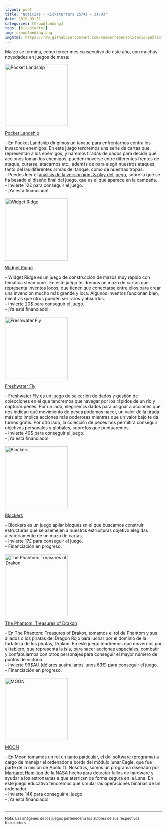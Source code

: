 ```yaml
---
layout: post
title: "Noticias - Kickstarters 25/03 - 31/03"
date: 2019-03-31
categories: [Crowdfunding]
tags: [Kickstarter]
img: crowdfunding.png
imghtml: https://raw.githubusercontent.com/mazmorreoensolitario/public-images/master/crowdfunding/crowdfunding-19-0325-0331.jpg
---
```


Marzo se termina, como tercer mes consecutivo de este año, con muchas novedades 
en juegos de mesa:

<div class="row">
    <div class="col-md-3">
        <img width="200" height="200"
            src="https://ksr-ugc.imgix.net/assets/024/463/414/11ef3b870971d95245bb039cdd2a730f_original.jpg?ixlib=rb-1.1.0&w=680&fit=max&v=1552991987&auto=format&gif-q=50&q=92&s=bb6095dfcd3eb3ca30a1dba14f377ba8"
            class="img-thumbnail" alt="Pocket Landship">
    </div>
    <div class="col-md-9">
        <p>
            <a target="_blank" 
                href="https://www.kickstarter.com/projects/wordforgegames/pocket-landship?ref=mazmorreoensolitario">
                Pocket Landship
            </a>
        </p>
           - En Pocket Landship dirigimos un tanque para enfrentarnos contra
           los invasores enemigos. En este juego tendremos una serie de cartas
           que representan a los enemigos, y haremos tiradas de dados para
           decidir qué acciones toman los enemigos, pueden moverse entre
           diferentes frentes de ataque, curarse, atacarnos etc., además de
           para elegir nuestros ataques, tanto del las diferentes armas del
           tanque, como de nuestras tropas.
           <br>
           - Puedes leer el <a
          href="{{site.baseurl}}/2019/02/09/analisis-pocket-landship/"
          target="_blank">análisis de la versión print & play del juego</a>,
          sobre la que se ha basado el diseño final del juego, que es el que
          aparece en la campaña.
          <br>
          - Invierte 12£ para conseguir el juego.
          <br>
          - ¡Ya está financiado!
    </div>
</div>
<br>

<div class="row">
    <div class="col-md-3">
        <img width="200" height="200"
            src="https://ksr-ugc.imgix.net/assets/024/408/389/92387bcb5ec0207c87387f1862eda1b9_original.png?ixlib=rb-1.1.0&w=680&fit=max&v=1552531340&auto=format&gif-q=50&lossless=true&s=5386be04c8a5fc2895bf3f022b70c3e9"
            class="img-thumbnail" alt="Widget Ridge">
    </div>
    <div class="col-md-9">
        <p>
            <a target="_blank" 
                href="https://www.kickstarter.com/projects/furioustreegames/widget-ridge?ref=mazmorreoensolitario">
                Widget Ridge
            </a>
        </p>
           - Widget Ridge es un juego de construcción de mazos muy rápido con
          temática steampunk. En este juego tendremos un mazo de cartas que
          representa inventos locos, que tienen que conectarse entre ellos para
          crear una invención mucho más grande y loca. Algunos inventos
          funcionan bien, mientras que otros pueden ser raros y absurdos.
          <br>
          - Invierte 20$ para conseguir el juego.
          <br>
          - ¡Ya está financiado!
    </div>
</div>
<br>

<div class="row">
    <div class="col-md-3">
        <img width="200" height="200"
            src="https://ksr-ugc.imgix.net/assets/024/482/875/30ea13a3ebaf679f2b347f8880556f15_original.jpg?ixlib=rb-1.1.0&w=680&fit=max&v=1553109352&auto=format&gif-q=50&q=92&s=45f881b9632470c8e10713ea3578b9f9"
            class="img-thumbnail" alt="Freshwater Fly">
    </div>
    <div class="col-md-9">
        <p>
            <a target="_blank" 
                href="https://www.kickstarter.com/projects/1839615594/freshwater-fly-a-strategic-fly-fishing-game?ref=mazmorreoensolitario">
                Freshwater Fly
            </a>
        </p>
           - Freshwater Fly es un juego de selección de dados y gestión de
          colecciones en el que tendremos que navegar por los rápidos de un río
          y capturar peces. Por un lado, elegiremos dados para asignar a
          acciones que nos indican qué movimiento de pesca podemos hacer, un 
          valor de la tirada más alto implica acciones más poderosas mientras 
          que un valor bajo te da turnos gratis. Por otro lado, la colección de
          peces nos permitirá conseguir objetivos personales y globales, sobre
          los que puntuaremos.
          <br>
          - Invierte 49$ para conseguir el juego.
          <br>
          - ¡Ya está financiado!
    </div>
</div>
<br>

<div class="row">
    <div class="col-md-3">
        <img width="200" height="200"
            src="https://ksr-ugc.imgix.net/assets/024/537/717/ebe1f9d678666782b7ad1e6b0d8f786d_original.png?ixlib=rb-1.1.0&w=680&fit=max&v=1553552575&auto=format&gif-q=50&lossless=true&s=bee1cfe38a75e450fcd0cf33551cd523"
            class="img-thumbnail" alt="Blockers">
    </div>
    <div class="col-md-9">
        <p>
            <a target="_blank" 
                href="https://www.kickstarter.com/projects/crabstudios/blockers-the-stacking-game?ref=mazmorreoensolitario">
                Blockers
            </a>
        </p>
           - Blockers es un juego apilar bloques en el que buscamos construir
          estructuras que se asemejen a nuestras estructuras objetivo elegidas
          aleatoriamente de un mazo de cartas.
          <br>
          - Invierte 17£ para conseguir el juego.
          <br>
          - Financiación en progreso.
    </div>
</div>
<br>

<div class="row">
    <div class="col-md-3">
        <img width="200" height="200"
            src="https://ksr-ugc.imgix.net/assets/024/352/732/4c881475d0802242f9015095c47926f5_original.jpg?ixlib=rb-1.1.0&w=680&fit=max&v=1552101665&auto=format&gif-q=50&q=92&s=35ca478f581e45e45071b334b5ddb567"
            class="img-thumbnail" alt="The Phantom: Treasures of Drakon">
    </div>
    <div class="col-md-9">
        <p>
            <a target="_blank" 
                href="https://www.kickstarter.com/projects/frewgames/the-phantom-treasures-of-drakon-board-game?ref=mazmorreoensolitario">
                The Phantom: Treasures of Drakon
            </a>
        </p>
           - En The Phantom: Treasures of Drakon, tomamos el rol de Phantom y
           sus aliados o los piratas del Dragon Rojo para luchar por el dominio
           de la fortaleza de los piratas, Drakon. En este juego tendremos que
           movernos por el tablero, que representa la isla, para hacer acciones
           especiales, combatir y confabularnos con otros personajes para
           conseguir el mayor número de puntos de victoria.
          <br>
          - Invierte 99$AU (dólares australianos, unos 63€) para conseguir el juego.
          <br>
          - Financiación en progreso.
    </div>
</div>
<br>


<div class="row">
    <div class="col-md-3">
        <img width="200" height="200"
            src="https://ksr-ugc.imgix.net/assets/024/533/054/f7a428a4789a9cc22dcef77ad91c9ab6_original.png?ixlib=rb-1.1.0&w=680&fit=max&v=1553531668&auto=format&gif-q=50&lossless=true&s=9fc42adc74202fa20fc7e2a6b0dc3821"
            class="img-thumbnail" alt="MOON">
    </div>
    <div class="col-md-9">
        <p>
            <a target="_blank" 
                href="https://www.kickstarter.com/projects/garaizar/moon-0?ref=mazmorreoensolitario">
            MOON</a>
        </p>
           - En Moon tomamos un rol un tanto particular, el del software
          (programa) a cargo de manejar el ordenador a bordo del módulo lunar
          Eagle, que fue parte de la misión de Apolo 11. Nosotros, somos un
          programa diseñado por <a target="_blank"
          href="https://es.wikipedia.org/wiki/Margaret_Hamilton_(cient%C3%ADfica)">Margaret
          Hamilton</a> de la NASA hecho para detectar fallos de
          hardware y ayudar a los astronautas a que aterricen de forma segura
          en la Luna. En este juego educativo tendremos que simular las
          operaciones binarias de un ordenador.
          <br>
          - Invierte 14€ para conseguir el juego.
          <br>
          - ¡Ya está financiado!
    </div>
</div>
<br>

<hr>

<small>Nota: Las imágenes de los juegos pertenecen a los autores de sus
respectivos Kickstarters.</small>
